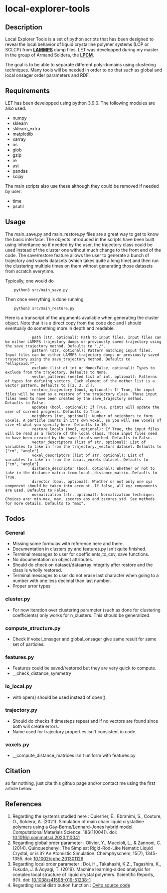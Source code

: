# local-explorer-tools

## Description
Local Explorer Tools is a set of python scripts that has been designed to reveal the local behavior of liquid crystalline polymer systems (LCP or SCLCP) from [**LAMMPS**](https://lammps.sandia.gov) dump files.
LET was developped during my master in the group of Armand Soldera, the [**LPCM**](https://lpcm.recherche.usherbrooke.ca/fr/).

The goal is to be able to separate different poly-domains using clustering techniques. Many tools will be needed in order to do that such as global and local onsager order parameters and RDF.

## Requirements
LET has been developped using python 3.9.0.
The following modules are also used:
 - numpy
 - sklearn
 - sklearn_extra
 - matplotlib
 - xarray
 - os
 - glob
 - gzip
 - re
 - ast
 - pandas
 - scipy

The main scripts also use these although they could be removed if needed by user:
 - time
 - psutil

## Usage
The main_save.py and main_restore.py files are a great way to get to know the basic interface. The objects introduced in the scripts have been built using inheritance so if needed by the user, the trajectory class could be used instead of the cluster one without much change to the front end of the code.
The save/restore feature allows the user to generate a bunch of trajectory and voxels datasets (which takes quite a long time) and then run the clustering multiple times on them without generating those datasets from scratch everytime.

Typically, one would do
```
    python3 src/main_save.py
```
Then once everything is done running
```
    python3 src/main_restore.py
```

Here is a transcript of the arguments available when generating the cluster object. Note that it is a direct copy from the code doc and I should eventually do something more in depth and readable.
```
            path (str, optional): Path to input files. Input files can be either LAMMPS trajectory dumps or previously saved trajectory using the save_trajectory method. Defaults to "./".
            pattern (str, optional): Pattern matching input files. Input files can be either LAMMPS trajectory dumps or previously saved trajectory using the save_trajectory method. Defaults to "ellipsoid.*".
            exclude (list of int or None/False, optional): Types to exclude from the trajectory. Defaults to None.
            vector_patterns (nested list of int, optional): Patterns of types for defining vectors. Each element of the mother list is a vector pattern. Defaults to [[2, 3, 2]].
            restore_trajectory (bool, optional): If True, the input files will be read as a restore of the trajectory class. Those input files need to have been created by the save_trajectory method. Defaults to False.
            updates (bool, optional): If True, prints will update the user of current progress. Defaults to True.
            neighbors (int, optional): Number of neighbors to form voxels. A particle counts in it's own voxel, so you will see voxels of size +1 what you specify here. Defaults to 10.
            restore_locals (bool, optional): If True, the input files will be read as a restore of the local class. Those input files need to have been created by the save_locals method. Defaults to False.
            vector_descriptors (list of str, optional): List of variables to take in from the trajectory._vectors dataset. Defaults to ["cm", "angle"].
            voxel_descriptors (list of str, optional): List of variables to take in from the local._voxels dataset. Defaults to ["cm", "angle"].
            distance_descriptor (bool, optional): Whether or not to take in the distance matrix from local._distance_matrix. Defaults to True.
            director (bool, optional): Whether or not only one xyz component should be taken into account. If false, all xyz components are used. Defaults to False.
            normalization (str, optional): Normalization technique. Choices are: min-max, max, zscores_abs and zscores_std. See methods for more details. Defaults to "max".
```

## Todos
### General
 - Missing some formulas with reference here and there.
 - Documentation in clusters.py and features.py isn't quite finished.
 - Terminal messages to user for coefficients_to_csv, save functions.
 - No documentation on object attributes.
 - Should do check on dataset/dataarray integrity after restore and the class is wholly restored.
 - Terminal messages to user do not erase last character when going to a number with one less decimal than last number.
 - Proper error types
### cluster.py
 - For now iteration over clustering parameter (such as done for clustering coefficients) only works for n_clusters. This should be generalized.
### compute_structure.py
 - Check if voxel_onsager and global_onsager give same result for same set of particles.
### features.py
 - Features could be saved/restored but they are very quick to compute.
 - __check_distance_symmetry
### io_local.py
 - with open() should be used instead of open().
### trajectory.py
 - Should do checks if timesteps repeat and if no vectors are found since both will create errors.
 - Name used for trajectory properties isn't consistent in code.
### voxels.py
 - __compute_distance_matrices isn't uniform with features.py


## Citation
  so far nothing, just cite this github page and/or contact me using the first article below.

## References
1. Regarding the systems studied here :
  Cuierrier, É., Ebrahimi, S., Couture, O., Soldera, A. (2021). Simulation of main chain liquid crystalline polymers using a Gay-Berne/Lennard-Jones hybrid model. Computational Materials Science. 186(110041). doi: [10.1016/j.commatsci.2020.110041](https://doi.org/10.1016/j.commatsci.2020.110041)
2. Regarding global order parameter :
  Olivier, Y., Muccioli, L., & Zannoni, C. (2014). Quinquephenyl: The Simplest Rigid-Rod-Like Nematic Liquid Crystal, or is it? An Atomistic Simulation. Chemphyschem, 15(7), 1345-1355. doi: [10.1002/cphc.201301126](https://doi.org/10.1002/cphc.201301126)
3. Regarding local order parameter :
  Doi, H., Takahashi, K.Z., Tagashira, K., Fukuda, J. & Aoyagi, T. (2019). Machine learning-aided analysis for complex local structure of liquid crystal polymers. Scientific Reports, 9(1). doi: [10.1038/s41598-019-51238-1](https://doi.org/10.1038/s41598-019-51238-1)
4. Regarding radial distribution function :
  [Ovito source code](https://gitlab.com/stuko/ovito)
